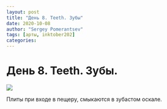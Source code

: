 ```yaml
---
layout: post
title: "День 8. Teeth. Зубы"
date: 2020-10-08
author: "Sergey Pomerantsev"
tags: [арты, inktober202]
categories:
---
```


# День 8. Teeth. Зубы.

![](/images/_inktober20-8.jpg)

Плиты при входе в пещеру, смыкаются в зубастом оскале.
